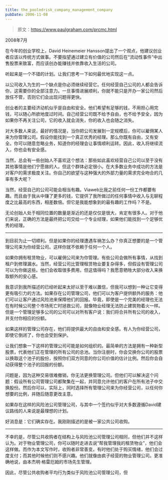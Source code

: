```yaml
---
title: the_pooledrisk_company_management_company
pubDate: 2006-11-08
---
```


> 原文：https://www.paulgraham.com/prcmc.html 

            
2008年7月

在今年的创业学校上，David Heinemeier Hansson提出了一个观点，他建议创业者应该以传统方式做事。不要指望通过建立有价值的公司然后在“流动性事件”中出售股票来致富，而应该创办能赚钱并依靠收入生活的公司。

听起来是一个不错的计划。让我们思考一下如何最优地实现这一点。

以公司收入为生的一个缺点是你必须继续经营它。任何经营自己公司的人都会告诉你，这需要你的全部注意力。一旦事情进展顺利，你就不能只是开办一家公司然后放任不管，否则它们会出现问题得更快。

创业者的主要经济动机似乎是自由和安全。他们希望有足够的钱，不用担心用完钱，可以随心所欲地度过时间。自己经营公司既不给予自由，也不给予安全，因为如果你不再关注公司，它的收入就会消失，你的收入也会随之消失。

对大多数人来说，最好的情况是，当你把公司发展到一定规模后，你可以雇佣某人来为你管理公司。假设你能找到一个真正优秀的经理。那么你既有自由，又有安全。你可以随意忽略业务，知道你的经理会让事情顺利运转。因此，收入将继续流入，你也会有安全感。

当然，总会有一些创始人不喜欢这个想法：那些如此喜欢经营自己公司以至于没有其他事情是他们宁愿做的人。但这个群体必定很小。在大多数业务中成功的方法是对客户的需求极度关注。你自己的欲望与这种强大的外部力量的需求完全吻合的几率有多大呢？

当然，经营自己的公司可能会相当有趣。Viaweb比我之前任何一份工作都要有趣。而且由于我从中赚了更多的钱，它提供了我所做过的任何事情中收入与无聊程度之比最高的东西，相差数倍。但它是我能想象到的最有趣的工作吗？不是。

无论创始人处于相同位置的数量是渐近的还是仅仅是很大，肯定有很多人。对于他们来说，正确的方法是最终把公司交给一个专业经理，如果他们能找到一个足够优秀的经理。

_____

到目前为止一切顺利。但是如果你的经理遭遇车祸怎么办？你真正想要的是一个管理公司来为你经营公司。这样你就不依赖于任何一个人。

如果你拥有租赁物业，可以雇佣公司来为你管理。有些公司会做所有事情，从找到租户到修理漏水。当然，经营公司比管理租赁物业要复杂得多，但假设有管理公司可以为你做这些。他们会收取很多费用，但这值得吗？我愿意牺牲大部分收入来换取额外的安心感。

我意识到我所描述的已经听起来太好以至于难以置信，但我可以想到一种让它变得更有吸引力的方法。如果存在公司管理公司，他们可以为客户提供额外的服务：他们可以让客户通过风险池来保障他们的回报。毕竟，即使是一个完美的经理也无法在有时候公司整个市场死亡时拯救公司，就像物业经理无法防止建筑物着火一样。但是一个管理足够多公司的公司可以对所有客户说：我们将合并所有公司的收入，并支付你相应的份额。

如果这样的管理公司存在，他们将提供最大的自由和安全感。有人为你经营公司，即使它倒闭了，你也会受到保护。

让我们想象一下这样的管理公司可能是如何组织的。最简单的方法是拥有一种新型股票，代表他们正在管理的所有公司的总池。当你注册时，你会交换你公司的股票以换取这个池子的股份，按照你们双方同意的你公司价值的估计比例。然后你会自动获得整个池子的回报的份额。

问题是，因为这种交易很难撤销，你无法更换管理公司。但他们可以解决这个问题：假设所有公司管理公司都聚集在一起，并同意允许他们的客户在所有池子中交换股份。然后你可以，实际上，同时选择所有管理公司来为你经营公司，以任何你想要的比例，并随后随意更改主意。

如果存在这样的风险池公司管理公司，与其中一个签约似乎对大多数遵循David建议路线的人来说是最理想的计划。

好消息是：它们确实存在。我刚刚描述的是被一家公共公司收购。

_____

不幸的是，尽管公共收购者在结构上与风险池公司管理公司相同，但他们并不这样认为。对于物业管理公司，你可以随时走进去说“帮我管理我的租赁物业”，他们会这样做。而作为本文写作时，收购者非常善变。有时他们处于购买情绪，他们会过度支付；而其他时候他们则不感兴趣。他们就像由疯子经营的物业管理公司。更准确地说，由本杰明·格雷厄姆的市场先生管理。

因此，尽管公共收购者平均行为类似于风险池公司管理公司，但